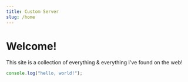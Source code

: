```yaml
---
title: Custom Server
slug: /home
---
```


# Welcome!

This site is a collection of everything & everything I've found on the web!

```javascript
console.log("hello, world!");
```
